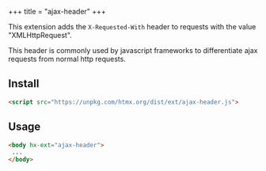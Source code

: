 +++
title = "ajax-header"
+++

This extension adds the `X-Requested-With` header to requests with the value "XMLHttpRequest".

This header is commonly used by javascript frameworks to differentiate ajax requests from normal http requests.

## Install

```html
<script src="https://unpkg.com/htmx.org/dist/ext/ajax-header.js">
```

## Usage

```html
<body hx-ext="ajax-header">
 ...
</body>
```
